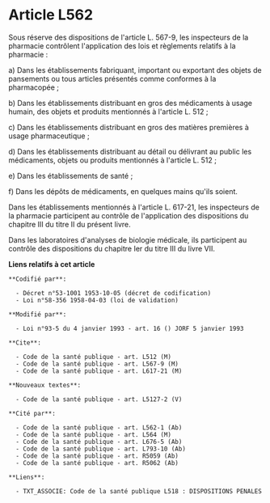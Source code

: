 # Article L562

Sous réserve des dispositions de l'article L. 567-9, les inspecteurs de la pharmacie contrôlent l'application des lois et
règlements relatifs à la pharmacie :

a) Dans les établissements fabriquant, important ou exportant des objets de pansements ou tous articles présentés comme
conformes à la pharmacopée ;

b) Dans les établissements distribuant en gros des médicaments à usage humain, des objets et produits mentionnés à l'article
L. 512 ;

c) Dans les établissements distribuant en gros des matières premières à usage pharmaceutique ;

d) Dans les établissements distribuant au détail ou délivrant au public les médicaments, objets ou produits mentionnés à
l'article L. 512 ;

e) Dans les établissements de santé ;

f) Dans les dépôts de médicaments, en quelques mains qu'ils soient.

Dans les établissements mentionnés à l'article L. 617-21, les inspecteurs de la pharmacie participent au contrôle de
l'application des dispositions du chapitre III du titre II du présent livre.

Dans les laboratoires d'analyses de biologie médicale, ils participent au contrôle des dispositions du chapitre Ier du titre
III du livre VII.

**Liens relatifs à cet article**

	**Codifié par**:

	  - Décret n°53-1001 1953-10-05 (décret de codification)
	  - Loi n°58-356 1958-04-03 (loi de validation)

	**Modifié par**:

	  - Loi n°93-5 du 4 janvier 1993 - art. 16 () JORF 5 janvier 1993

	**Cite**:

	  - Code de la santé publique - art. L512 (M)
	  - Code de la santé publique - art. L567-9 (M)
	  - Code de la santé publique - art. L617-21 (M)

	**Nouveaux textes**:

	  - Code de la santé publique - art. L5127-2 (V)

	**Cité par**:

	  - Code de la santé publique - art. L562-1 (Ab)
	  - Code de la santé publique - art. L564 (M)
	  - Code de la santé publique - art. L676-5 (Ab)
	  - Code de la santé publique - art. L793-10 (Ab)
	  - Code de la santé publique - art. R5059 (Ab)
	  - Code de la santé publique - art. R5062 (Ab)

	**Liens**:

	  - TXT_ASSOCIE: Code de la santé publique L518 : DISPOSITIONS PENALES
